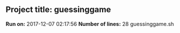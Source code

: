 ## Project title: guessinggame
**Run on:** 2017-12-07 02:17:56 
**Number of lines:** 28 guessinggame.sh
